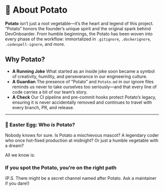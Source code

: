 # 🥔 About Potato

**Potato** isn’t just a root vegetable—it’s the heart and legend of this
project. “Potato” honors the founder’s unique spirit and the original spark
behind DevOnboarder. From humble beginnings, the Potato has been woven into
every phase of the workflow: immortalized in `.gitignore`, `.dockerignore`,
`.codespell-ignore`, and more.

## Why Potato?

- **A Running Joke**
  What started as an inside joke soon became a symbol of creativity, humility,
  and perseverance in our engineering culture.
- **A Guardian**
  The presence of “Potato” and `Potato.md` in our ignore files reminds us never
  to take ourselves too seriously—and that every line of code carries a bit of
  our team’s story.
- **A Check**
  Our CI pipeline and pre-commit hooks protect Potato’s legacy, ensuring it is
  never accidentally removed and continues to travel with every branch, PR, and
    release.

---

### 🥚 Easter Egg: Who _is_ Potato?

Nobody knows for sure.
Is Potato a mischievous mascot?
A legendary coder who once hot-fixed production at midnight?
Or just a humble vegetable with a dream?

All we know is:

### If you spot the Potato, you’re on the right path

(P.S. There might be a secret channel named after Potato. Ask a maintainer if you dare!)
